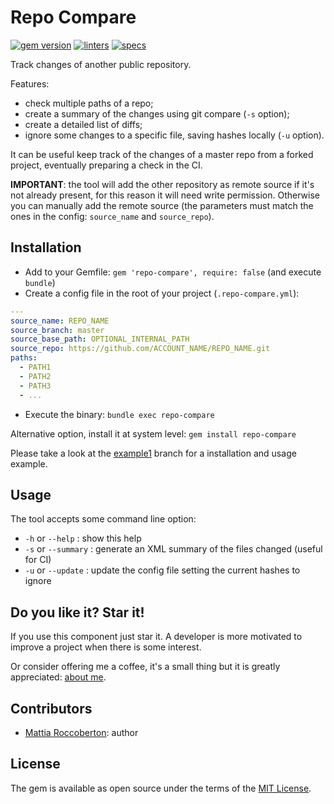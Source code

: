 # Repo Compare
[![gem version](https://badge.fury.io/rb/repo-compare.svg)](https://badge.fury.io/rb/repo-compare)
[![linters](https://github.com/blocknotes/repo-compare/actions/workflows/linters.yml/badge.svg)](https://github.com/blocknotes/repo-compare/actions/workflows/linters.yml)
[![specs](https://github.com/blocknotes/repo-compare/actions/workflows/specs.yml/badge.svg)](https://github.com/blocknotes/repo-compare/actions/workflows/specs.yml)

Track changes of another public repository.

Features:
- check multiple paths of a repo;
- create a summary of the changes using git compare (`-s` option);
- create a detailed list of diffs;
- ignore some changes to a specific file, saving hashes locally (`-u` option).

It can be useful keep track of the changes of a master repo from a forked project, eventually preparing a check in the CI.

**IMPORTANT**: the tool will add the other repository as remote source if it's not already present, for this reason it will need write permission. Otherwise you can manually add the remote source (the parameters must match the ones in the config: `source_name` and `source_repo`).

## Installation

- Add to your Gemfile: `gem 'repo-compare', require: false` (and execute `bundle`)
- Create a config file in the root of your project (`.repo-compare.yml`):

```yml
---
source_name: REPO_NAME
source_branch: master
source_base_path: OPTIONAL_INTERNAL_PATH
source_repo: https://github.com/ACCOUNT_NAME/REPO_NAME.git
paths:
  - PATH1
  - PATH2
  - PATH3
  - ...
```

- Execute the binary: `bundle exec repo-compare`

Alternative option, install it at system level: `gem install repo-compare`

Please take a look at the [example1](https://github.com/blocknotes/repo-compare/tree/example1) branch for a installation and usage example.

## Usage

The tool accepts some command line option:

- `-h` or `--help`    : show this help
- `-s` or `--summary` : generate an XML summary of the files changed (useful for CI)
- `-u` or `--update`  : update the config file setting the current hashes to ignore

## Do you like it? Star it!

If you use this component just star it. A developer is more motivated to improve a project when there is some interest.

Or consider offering me a coffee, it's a small thing but it is greatly appreciated: [about me](https://www.blocknot.es/about-me).

## Contributors

- [Mattia Roccoberton](https://blocknot.es/): author

## License

The gem is available as open source under the terms of the [MIT License](MIT-LICENSE).
